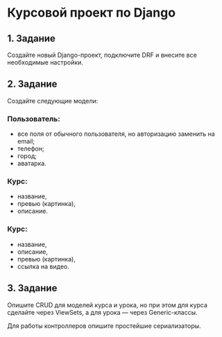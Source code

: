 # Курсовой проект по Django 

## 1. Задание

Создайте новый Django-проект, подключите DRF и внесите все необходимые настройки.

## 2. Задание

Создайте следующие модели:

### Пользователь: 

- все поля от обычного пользователя, но авторизацию заменить на email;
- телефон;
- город;
- аватарка.

### Курс: 

- название,
- превью (картинка),
- описание.

### Курс: 

- название,
- описание,
- превью (картинка),
- ссылка на видео.

## 3. Задание 

Опишите CRUD для моделей курса и урока, но при этом для курса сделайте через ViewSets, а для урока — через Generic-классы.

Для работы контроллеров опишите простейшие сериализаторы.